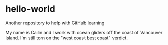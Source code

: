 # hello-world
Another repository to help with GitHub learning

My name is Cailin and I work with ocean gliders off the coast of Vancouver Island. I'm still torn on the "west coast best coast" verdict.
